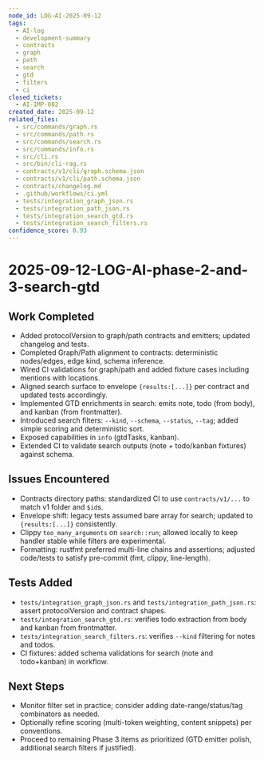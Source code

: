 ```yaml
---
node_id: LOG-AI-2025-09-12
tags:
  - AI-log
  - development-summary
  - contracts
  - graph
  - path
  - search
  - gtd
  - filters
  - ci
closed_tickets:
  - AI-IMP-002
created_date: 2025-09-12
related_files:
  - src/commands/graph.rs
  - src/commands/path.rs
  - src/commands/search.rs
  - src/commands/info.rs
  - src/cli.rs
  - src/bin/cli-rag.rs
  - contracts/v1/cli/graph.schema.json
  - contracts/v1/cli/path.schema.json
  - contracts/changelog.md
  - .github/workflows/ci.yml
  - tests/integration_graph_json.rs
  - tests/integration_path_json.rs
  - tests/integration_search_gtd.rs
  - tests/integration_search_filters.rs
confidence_score: 0.93
---
```


# 2025-09-12-LOG-AI-phase-2-and-3-search-gtd

## Work Completed
- Added protocolVersion to graph/path contracts and emitters; updated changelog and tests.
- Completed Graph/Path alignment to contracts: deterministic nodes/edges, edge kind, schema inference.
- Wired CI validations for graph/path and added fixture cases including mentions with locations.
- Aligned search surface to envelope `{results:[...]}` per contract and updated tests accordingly.
- Implemented GTD enrichments in search: emits note, todo (from body), and kanban (from frontmatter).
- Introduced search filters: `--kind`, `--schema`, `--status`, `--tag`; added simple scoring and deterministic sort.
- Exposed capabilities in `info` (gtdTasks, kanban).
- Extended CI to validate search outputs (note + todo/kanban fixtures) against schema.

## Issues Encountered
- Contracts directory paths: standardized CI to use `contracts/v1/...` to match v1 folder and `$id`s.
- Envelope shift: legacy tests assumed bare array for search; updated to `{results:[...]}` consistently.
- Clippy `too_many_arguments` on `search::run`; allowed locally to keep handler stable while filters are experimental.
- Formatting: rustfmt preferred multi-line chains and assertions; adjusted code/tests to satisfy pre-commit (fmt, clippy, line-length).

## Tests Added
- `tests/integration_graph_json.rs` and `tests/integration_path_json.rs`: assert protocolVersion and contract shapes.
- `tests/integration_search_gtd.rs`: verifies todo extraction from body and kanban from frontmatter.
- `tests/integration_search_filters.rs`: verifies `--kind` filtering for notes and todos.
- CI fixtures: added schema validations for search (note and todo+kanban) in workflow.

## Next Steps
- Monitor filter set in practice; consider adding date-range/status/tag combinators as needed.
- Optionally refine scoring (multi-token weighting, content snippets) per conventions.
- Proceed to remaining Phase 3 items as prioritized (GTD emitter polish, additional search filters if justified).
